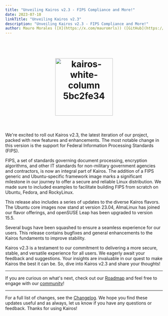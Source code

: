 ```yaml
---
title: "Unveiling Kairos v2.3 - FIPS Compliance and More!"
date: 2023-07-10
linkTitle: "Unveiling Kairos v2.3"
description: "Unveiling Kairos v2.3 - FIPS Compliance and More!"
author: Mauro Morales ([X](https://x.com/mauromrls)) ([GitHub](https://github.com/mauromorales))
---
```

<h1 align="center">
  <br>
     <img width="184" alt="kairos-white-column 5bc2fe34" src="https://user-images.githubusercontent.com/2420543/215073247-96988fd1-7fcf-4877-a28d-7c5802db43ab.png">
    <br>
<br>
</h1>

We're excited to roll out Kairos v2.3, the latest iteration of our project, packed with new features and enhancements. The most notable change in this version is the support for Federal Information Processing Standards (FIPS).

FIPS, a set of standards governing document processing, encryption algorithms, and other IT standards for non-military government agencies and contractors, is now an integral part of Kairos. The addition of a FIPS generic and Ubuntu-specific framework image marks a significant milestone in our journey to offer a secure and reliable Linux distribution. We made sure to included examples to facilitate building FIPS from scratch on Ubuntu, Fedora, and RockyLinux.

This release also includes a series of updates to the diverse Kairos flavors. The Ubuntu core images now stand at version 23.04, AlmaLinux has joined our flavor offerings, and openSUSE Leap has been upgraded to version 15.5.

Several bugs have been squashed to ensure a seamless experience for our users. This release contains bugfixes and general enhancements to the Kairos fundaments to improve stability.

Kairos v2.3 is a testament to our commitment to delivering a more secure, stable, and versatile experience for all users. We eagerly await your feedback and suggestions. Your insights are invaluable in our quest to make Kairos the best it can be. So, dive into Kairos v2.3 and share your thoughts!

---

If you are curious on what's next, check out our [Roadmap](https://github.com/orgs/kairos-io/projects/2) and feel free to engage with our [community](https://kairos.io/community/)!

---

For a full list of changes, see the  [Changelog](https://github.com/kairos-io/kairos/releases/tag/v2.3.0). We hope you find these updates useful and as always, let us know if you have any questions or feedback. Thanks for using Kairos!
